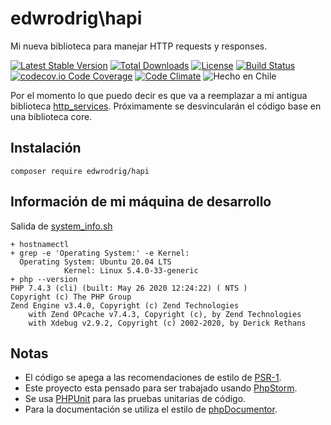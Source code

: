 edwrodrig\hapi
========
Mi nueva biblioteca para manejar HTTP requests y responses.

[![Latest Stable Version](https://poser.pugx.org/edwrodrig/hapi/v/stable)](https://packagist.org/packages/edwrodrig/hapi)
[![Total Downloads](https://poser.pugx.org/edwrodrig/hapi/downloads)](https://packagist.org/packages/edwrodrig/hapi)
[![License](https://poser.pugx.org/edwrodrig/hapi/license)](https://github.com/edwrodrig/hapi/blob/master/LICENSE)
[![Build Status](https://travis-ci.org/edwrodrig/hapi.svg?branch=master)](https://travis-ci.org/edwrodrig/hapi)
[![codecov.io Code Coverage](https://codecov.io/gh/edwrodrig/hapi/branch/master/graph/badge.svg)](https://codecov.io/github/edwrodrig/hapi?branch=master)
[![Code Climate](https://codeclimate.com/github/edwrodrig/hapi/badges/gpa.svg)](https://codeclimate.com/github/edwrodrig/hapi)
![Hecho en Chile](https://img.shields.io/badge/country-Chile-red)

Por el momento lo que puedo decir es que va a reemplazar a mi antigua biblioteca [http_services](https://github.com/edwrodrig/http_services).
Próximamente se desvincularán el código base en una biblioteca core. 

## Instalación
```
composer require edwrodrig/hapi
```

## Información de mi máquina de desarrollo
Salida de [system_info.sh](https://github.com/edwrodrig/hapi/blob/master/scripts/system_info.sh)
```
+ hostnamectl
+ grep -e 'Operating System:' -e Kernel:
  Operating System: Ubuntu 20.04 LTS
            Kernel: Linux 5.4.0-33-generic
+ php --version
PHP 7.4.3 (cli) (built: May 26 2020 12:24:22) ( NTS )
Copyright (c) The PHP Group
Zend Engine v3.4.0, Copyright (c) Zend Technologies
    with Zend OPcache v7.4.3, Copyright (c), by Zend Technologies
    with Xdebug v2.9.2, Copyright (c) 2002-2020, by Derick Rethans
```

## Notas
  - El código se apega a las recomendaciones de estilo de [PSR-1](https://github.com/php-fig/fig-standards/blob/master/accepted/PSR-1-basic-coding-standard.md).
  - Este proyecto esta pensado para ser trabajado usando [PhpStorm](https://www.jetbrains.com/phpstorm).
  - Se usa [PHPUnit](https://phpunit.de/) para las pruebas unitarias de código.
  - Para la documentación se utiliza el estilo de [phpDocumentor](http://docs.phpdoc.org/references/phpdoc/basic-syntax.html). 

